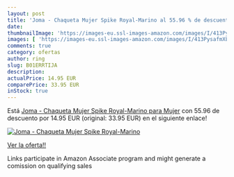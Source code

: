 ```yaml
---
layout: post
title: 'Joma - Chaqueta Mujer Spike Royal-Marino al 55.96 % de descuento'
date: 
thumbnailImage: 'https://images-eu.ssl-images-amazon.com/images/I/413PysafmXL._SL200_.jpg'
images: [ 'https://images-eu.ssl-images-amazon.com/images/I/413PysafmXL._SL200_.jpg' ]
comments: true
category: ofertas
author: ring
slug: B01ERRTIJA
description:
actualPrice: 14.95 EUR
comparePrice: 33.95 EUR
inStock: true
---
```


Está [Joma - Chaqueta Mujer Spike Royal-Marino para Mujer](https://www.amazon.es/dp/B01ERRTIJA/?tag=tolees-21) con 55.96 de descuento por 14.95 EUR (original: 33.95 EUR) en el siguiente enlace!

[![Joma - Chaqueta Mujer Spike Royal-Marino](https://images-eu.ssl-images-amazon.com/images/I/413PysafmXL._SL200_.jpg)](https://www.amazon.es/dp/B01ERRTIJA/?tag=tolees-21)

[Ver la oferta!!](https://www.amazon.es/dp/B01ERRTIJA/?tag=tolees-21)

Links participate in Amazon Associate program and might generate a comission on qualifying sales


